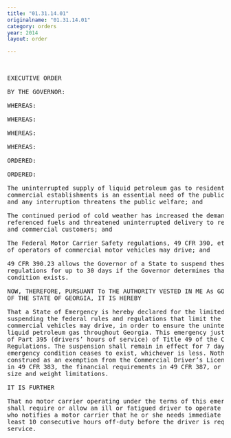 ```yaml
---
title: "01.31.14.01"
originalname: "01.31.14.01"
category: orders
year: 2014
layout: order

---
```

<pre>
 

EXECUTIVE ORDER

BY THE GOVERNOR:

WHEREAS:

WHEREAS:

WHEREAS:

WHEREAS:

ORDERED:

ORDERED:

The uninterrupted supply of liquid petroleum gas to residential, agricultural and
commercial establishments is an essential need of the public during the winter
and any interruption threatens the public welfare; and

The continued period of cold weather has increased the demand for the above
referenced fuels and threatened uninterrupted delivery to residential, agricultural
and commercial customers; and

The Federal Motor Carrier Safety regulations, 49 CFR 390, et seq., limit the hours
of operators of commercial motor vehicles may drive; and

49 CFR 390.23 allows the Governor of a State to suspend these rules and
regulations for up to 30 days if the Governor determines that an emergency
condition exists.

NOW, THEREFORE, PURSUANT To THE AUTHORITY VESTED IN ME As GOVERNOR
OF THE STATE OF GEORGIA, IT IS HEREBY

That a State of Emergency is hereby declared for the limited purpose of
suspending the federal rules and regulations that limit the hours operators of
commercial vehicles may drive, in order to ensure the uninterrupted supply of
liquid petroleum gas throughout Georgia. This emergency justifies a suspension
of Part 395 (drivers’ hours of service) of Title 49 of the Code of Federal
Regulations. The suspension shall remain in effect for 7 days or until the
emergency condition ceases to exist, whichever is less. Nothing herein shall be
construed as an exemption from the Commercial Driver’s License requirements
in 49 CFR 383, the financial requirements in 49 CFR 387, or applicable federal
size and weight limitations.

IT IS FURTHER

That no motor carrier operating under the terms of this emergency declaration
shall require or allow an ill or fatigued driver to operate a motor vehicle. A driver
who notifies a motor carrier that he or she needs immediate rest shall be given at
least 10 consecutive hours off-duty before the driver is required to return to
service.

</pre>
